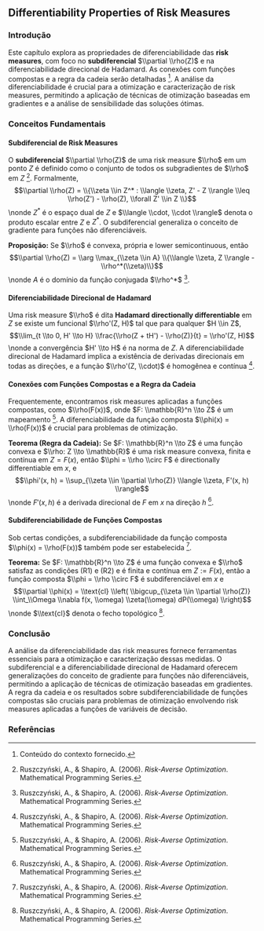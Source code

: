 ## Differentiability Properties of Risk Measures

### Introdução
Este capítulo explora as propriedades de diferenciabilidade das **risk measures**, com foco no **subdiferencial** $\\partial \\rho(Z)$ e na diferenciabilidade direcional de Hadamard. As conexões com funções compostas e a regra da cadeia serão detalhadas [^contexto]. A análise da diferenciabilidade é crucial para a otimização e caracterização de risk measures, permitindo a aplicação de técnicas de otimização baseadas em gradientes e a análise de sensibilidade das soluções ótimas.

### Conceitos Fundamentais

#### Subdiferencial de Risk Measures
O **subdiferencial** $\\partial \\rho(Z)$ de uma risk measure $\\rho$ em um ponto $Z$ é definido como o conjunto de todos os subgradientes de $\\rho$ em $Z$ [^6.3.1]. Formalmente,
$$\\partial \\rho(Z) = \\{\\zeta \\in Z^* : \\langle \\zeta, Z' - Z \\rangle \\leq \\rho(Z') - \\rho(Z), \\forall Z' \\in Z \\}$$\nonde $Z^*$ é o espaço dual de $Z$ e $\\langle \\cdot, \\cdot \\rangle$ denota o produto escalar entre $Z$ e $Z^*$. O subdiferencial generaliza o conceito de gradiente para funções não diferenciáveis.

**Proposição:** Se $\\rho$ é convexa, própria e lower semicontinuous, então
$$\\partial \\rho(Z) = \\arg \\max_{\\zeta \\in A} \\{\\langle \\zeta, Z \\rangle - \\rho^*(\\zeta)\\}$$\nonde $A$ é o domínio da função conjugada $\\rho^*$ [^6.3.1].

#### Diferenciabilidade Direcional de Hadamard
Uma risk measure $\\rho$ é dita **Hadamard directionally differentiable** em $Z$ se existe um funcional $\\rho'(Z, H)$ tal que para qualquer $H \\in Z$,
$$\\lim_{t \\to 0, H' \\to H} \\frac{\\rho(Z + tH') - \\rho(Z)}{t} = \\rho'(Z, H)$$\nonde a convergência $H' \\to H$ é na norma de $Z$. A diferenciabilidade direcional de Hadamard implica a existência de derivadas direcionais em todas as direções, e a função $\\rho'(Z, \\cdot)$ é homogênea e contínua [^6.3.1].

#### Conexões com Funções Compostas e a Regra da Cadeia
Frequentemente, encontramos risk measures aplicadas a funções compostas, como $\\rho(F(x))$, onde $F: \\mathbb{R}^n \\to Z$ é um mapeamento [^6.3.1]. A diferenciabilidade da função composta $\\phi(x) = \\rho(F(x))$ é crucial para problemas de otimização.

**Teorema (Regra da Cadeia):** Se $F: \\mathbb{R}^n \\to Z$ é uma função convexa e $\\rho: Z \\to \\mathbb{R}$ é uma risk measure convexa, finita e contínua em $Z = F(x)$, então $\\phi = \\rho \\circ F$ é directionally differentiable em $x$, e
$$\\phi'(x, h) = \\sup_{\\zeta \\in \\partial \\rho(Z)} \\langle \\zeta, F'(x, h) \\rangle$$\nonde $F'(x, h)$ é a derivada direcional de $F$ em $x$ na direção $h$ [^6.3.1].

#### Subdiferenciabilidade de Funções Compostas
Sob certas condições, a subdiferenciabilidade da função composta $\\phi(x) = \\rho(F(x))$ também pode ser estabelecida [^6.3.1].

**Teorema:** Se $F: \\mathbb{R}^n \\to Z$ é uma função convexa e $\\rho$ satisfaz as condições (R1) e (R2) e é finita e contínua em $Z := F(x)$, então a função composta $\\phi = \\rho \\circ F$ é subdiferenciável em $x$ e
$$\\partial \\phi(x) = \\text{cl} \\left( \\bigcup_{\\zeta \\in \\partial \\rho(Z)} \\int_\\Omega \\nabla f(x, \\omega) \\zeta(\\omega) dP(\\omega) \\right)$$\nonde $\\text{cl}$ denota o fecho topológico [^6.3.1].

### Conclusão
A análise da diferenciabilidade das risk measures fornece ferramentas essenciais para a otimização e caracterização dessas medidas. O subdiferencial e a diferenciabilidade direcional de Hadamard oferecem generalizações do conceito de gradiente para funções não diferenciáveis, permitindo a aplicação de técnicas de otimização baseadas em gradientes. A regra da cadeia e os resultados sobre subdiferenciabilidade de funções compostas são cruciais para problemas de otimização envolvendo risk measures aplicadas a funções de variáveis de decisão.

### Referências
[^6.3.1]: Ruszczyński, A., & Shapiro, A. (2006). *Risk-Averse Optimization*. Mathematical Programming Series.
[^contexto]: Conteúdo do contexto fornecido.

<!-- END -->